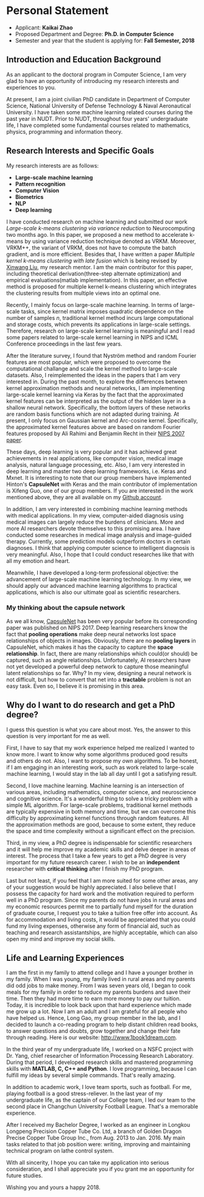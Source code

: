 # Personal Statement

* Applicant: **Kaikai Zhao**
* Proposed Department and Degree: **Ph.D. in Computer Science**
* Semester and year that the student is applying for: **Fall Semester, 2018**

## Introduction and Education Background

As an applicant to the doctoral program in Computer Science, I am very glad to have an opportunity of introducing my research interests and experiences to you.

At present, I am a joint civilian PhD candidate in Department of Computer Science, National University of Defense Technology & Naval Aeronautical University. I have taken some machine learning related courses during the past year in NUDT. Prior to NUDT,  throughout four years' undergraduate life, I have completed some fundamental courses related to mathematics, physics, programming and information theory.

## Research Interests and Specific Goals

My research interests are as follows:

*  **Large-scale machine learning**
*  **Pattern recognition**
*  **Computer Vision**
*  **Biometrics**
*  **NLP**
*  **Deep learning**

I have conducted research on machine learning and submitted our work *Large-scale k-means clustering via variance reduction* to Neurocomputing two months ago. In this paper, we proposed a new method to accelerate k-means by using variance reduction technique denoted as VRKM. Moreover, VRKM++, the variant of VRKM, does not have to compute the batch gradient, and is more efficient. Besides that, I have written a paper *Multiple kernel k-means clustering with late fusion* which is being revised by [Xinwang Liu](http://www.escience.cn/people/liuxinwang), my research mentor. I am the main contributor for this paper, including theoretical derivation(three-step alternate optimization) and empirical evaluations(matlab implementation). In this paper, an effective method is proposed for multiple kernel k-means clustering which integrates the clustering results from multiple views into an optimal one.


Recently, I mainly focus on large-scale machine learning. In terms of large-scale tasks, since kernel matrix imposes quadratic dependence on the number of samples *n*, traditional kernel method incurs large computational and storage costs, which prevents its applications in large-scale settings. Therefore, research on large-scale kernel learning is meaningful and I read some papers related to large-scale kernel learning in NIPS and ICML Conference proceedings in the last few years.

After the literature survey, I found that Nyström method and random Fourier features are most popular, which were proposed to overcome the computational challange and scale the kernel method to large-scale datasets. Also, I reimplemented the ideas in the papers that I am very interested in. During the past month, to explore the differences between kernel approximation methods and neural networks, I am implementing large-scale kernel learning via Keras by the fact that the approximated kernel features can be interpreted as the output of the hidden layer in a shallow neural network. Specifically, the bottom layers of these networks are random basis functions which are not adapted during training. At present, I only focus on Gaussian kernel and Arc-cosine kernel. Specifically, the approximated kernel features above are based on random Fourier features proposed by Ali Rahimi and Benjamin Recht in their [NIPS 2007 paper](http://papers.nips.cc/paper/3182-random-features-for-large-scale-kernel-machines.pdf).

These days, deep learning is very popular and it has achieved great achievements in real applications, like computer vision, medical image analysis, natural language processing, etc. Also, I am very interested in deep learning and master two deep learning frameworks, i.e. Keras and Mxnet. It is interesting to note that our group members have implemented Hinton's **CapsuleNet** with Keras and the main contributor of implementation is Xifeng Guo, one of our group members. If you are interested in the work mentioned above, they are all available on my [Github account](https://github.com/KaikaiZhao).

In addition, I am very interested in combining machine learning methods with medical applications. In my view, computer-aided diagnosis using medical images can largely reduce the burdens of clinicians. More and more AI researchers devote themselves to this promising area. I have conducted some researches in medical image analysis and image-guided therapy. Currently, some prediction models outperform doctors in certain diagnoses. I think that applying computer science to intelligent diagnosis is very meaningful. Also, I hope that I could conduct researches like that with all my emotion and heart.

Meanwhile, I have developed a long-term professional objective: the advancement of large-scale machine learning technology. In my view, we should apply our advanced machine learning algorithms to practical applications, which is also our ultimate goal as scientific researchers.

### My thinking about the capsule network

As we all know, [CapsuleNet](http://papers.nips.cc/paper/6975-dynamic-routing-between-capsules) has been very popular before its corresponding paper was published on NIPS 2017. Deep learning researchers know the fact that **pooling operations** make deep neural networks lost space relationships of objects in images. Obviously, there are no **pooling layers** in CapsuleNet, which makes it has the capacity to capture the **space relationship**. In fact, there are many relationships which could(or should) be captured, such as angle relationships. Unfortunately, AI researchers have not yet developed a powerful deep network to capture those meaningful latent relationships so far. Why? In my view, designing a neural network is not difficult, but how to convert that net into a **tractable** problem is not an easy task. Even so, I believe it is promising in this area.

## Why do I want to do research and get a PhD degree?

I guess this question is what you care about most. Yes, the answer to this question is very important for me as well.

First, I have to say that my work experience helped me realized I wanted to know more. I want to know why some algorithms produced good results and others do not. Also, I want to propose my *own* algorithms. To be honest, if I am engaging in an interesting work, such as work related to large-scale machine learning, I would stay in the lab all day until I got a satisfying result.

Second, I love machine learning. Machine learning is an intersection of various areas, including mathematics, computer science, and neuroscience and cognitive science. It's a wonderful thing to solve a tricky problem with a simple ML algorithm. For large-scale problems, traditional kernel methods are typically expensive in both memory and time, but we can overcome this difficulty by approximating kernel functions through random features. All the approximation methods are good, because to some extent, they reduce the space and time complexity without a significant effect on the precision.

Third, in my view, a PhD degree is indispensable for scientific researchers and it will help me improve my academic skills and delve deeper in areas of interest. The process that I take a few years to get a PhD degree is very important for my future research career. I wish to be an **independent** researcher with **critical thinking** after I finish my PhD program.

Last but not least, if you feel that I am more suited for some other areas, any of your suggestion would be highly appreciated. I also believe that I possess the capacity for hard work and the motivation required to perform well in a PhD program. Since my parents do not have jobs in rural areas and my economic resources permit me to partially fund myself for the duration of graduate course, I request you to take a tuition free offer into account. As for accommodation and living costs, it would be appreciated that you could fund my living expenses, otherwise any form of financial aid, such as teaching and research assistantships, are highly acceptable, which can also open my mind and improve my social skills.

## Life and Learning Experiences

I am the first in my family to attend college and I have a younger brother in my family. When I was young, my family lived in rural areas and my parents did odd jobs to make money. From I was seven years old, I began to cook meals for my family in order to reduce my parents burdens and save their time. Then they had more time to earn more money to pay our tuition. Today, it is incredible to look back upon that hard experience which made me grow up a lot. Now I am an adult and I am grateful for all people who have helped us. Hence, Long Gao, my group member in the lab, and I decided to launch a co-reading program to help distant children read books, to answer questions and doubts, grow together and change their fate through reading. Here is our website: http://www.1book1dream.com.

In the third year of my undergraduate life, I worked on a NSFC project with Dr. Yang, chief researcher of Information Processing Research Laboratory. During that period, I developed research skills and mastered programming skills with **MATLAB, C, C++ and Python**. I love programming, because I can fulfill my ideas by several simple commands. That's really amazing.

In addition to academic work, I love team sports, such as football. For me, playing football is a good stress-reliever. In the last year of my undergraduate life, as the captain of our College team, I led our team to the second place in  Changchun University Football League. That's a memorable experience.

After I received my Bachelor Degree, I worked as an engineer in Longkou Longpeng Precision Copper Tube Co. Ltd, a branch of Golden Dragon Precise Copper Tube Group Inc., from Aug. 2013 to Jan. 2016. My main tasks related to that job position were: writing, improving and maintaining technical program on lathe control system.

With all sincerity, I hope you can take my application into serious consideration, and I shall appreciate you if you grant me an opportunity for future studies.

Wishing you and yours a happy 2018.
